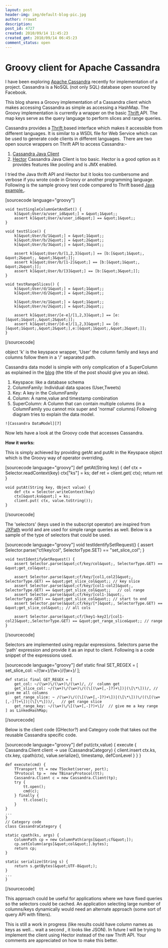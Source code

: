 ```yaml
---
layout: post
header-img: img/default-blog-pic.jpg
author: rrawat
description: 
post_id: 4727
created: 2010/09/14 11:45:23
created_gmt: 2010/09/14 06:45:23
comment_status: open
---
```


# Groovy client for Apache Cassandra

I have been exploring [Apache Cassandra][1] recently for implementation of a project. Cassandra is a NoSQL (not only SQL) database open sourced by Facebook.

This blog shares a Groovy implementation of a Cassandra client which makes accessing Cassandra as simple as accessing a HashMap. The Groovy implementation is currently a wrapper on the basic [Thrift ][2]API. The map keys serve as the query language to perform slices and range queries.

Cassandra provides a [Thrift ][2]based interface which makes it accessible from different languages. It is similar to a WSDL file for Web Service which can be used to generate code clients in different languages.  There are two open source wrappers on Thrift API to access Cassandra:- 

  1. [Cassandra Java Client][3]
  2. [Hector][4]
Cassandra Java Client is too basic. Hector is a good option as it provides features like pooling and is JMX enabled.

I tried the Java thrift API and Hector but it looks too cumbersome and verbose if you wrote code in Groovy or another programming language. Following is the sample groovy test code compared to Thrift based [Java example.][5].

[sourcecode language="groovy"]
    
    
    void testSingleColumnGetAndSet() {
        k[&quot;User/a/user_id&quot;] = &quot;1&quot;;
        assert k[&quot;User/a/user_id&quot;] == &quot;1&quot;;
    }
    
    void testSlice() {
        k[&quot;User/b/1&quot;] = &quot;1&quot;;
        k[&quot;User/b/2&quot;] = &quot;2&quot;;
        k[&quot;User/b/3&quot;] = &quot;3&quot;;
    
        assert k[&quot;User/b/[1,2,3]&quot;] == [b:[&quot;1&quot;, &quot;2&quot;, &quot;3&quot;]];
        assert k[&quot;User/b/[1-2]&quot;] == [b:[&quot;1&quot;, &quot;2&quot;]];
        assert k[&quot;User/b/[3]&quot;] == [b:[&quot;3&quot;]];
    }
    
    void testRangeSlices() {
        k[&quot;User/d/1&quot;] = &quot;1&quot;;
        k[&quot;User/d/2&quot;] = &quot;2&quot;;
    
        k[&quot;User/e/1&quot;] = &quot;1&quot;;
        k[&quot;User/e/2&quot;] = &quot;2&quot;;
    
        assert k[&quot;User/[e-e]/[1,2,3]&quot;] == [e:[&quot;1&quot;,&quot;2&quot;]];
        assert k[&quot;User/[d-e]/[1,2,3]&quot;] == [d:[&quot;1&quot;,&quot;2&quot;],e:[&quot;1&quot;,&quot;2&quot;]];
    }
    

[/sourcecode]

object 'k' is the keyspace wrapper, 'User' the column family and keys and columns follow them in a '/' separated path.

Cassandra data model is simple with only complication of a SuperColumn as explained in the [blog][6] (the title of the post should give you an idea). 

  1. Keyspace: like a database schema
  2. ColumnFamily: Individual data spaces (User,Tweets)
  3. Key: A key in the ColumnFamily
  4. Column: A name,value and timestamp combination
  5. SuperColumn: A Column that can contain multiple columns (in a ColumnFamily you cannot mix super and 'normal' columns)
Following diagram tries to explain the data model. 
    
    
    ![Cassandra DataModel][7]

Now lets have a look at the Groovy code that accesses Cassandra.

**How it works:**

This is simply achieved by providing getAt and putAt in the Keyspace object which is the Groovy way of operator overriding.

[sourcecode language="groovy"] def getAt(String key) { def ctx = Selector.readContext(key) ctx["ks"] = ks; def ret = client.get( ctx); return ret }
    
    
    void putAt(String key, Object value) {
        def ctx = Selector.writeContext(key)
        ctx[&quot;ks&quot;] = ks;
        client.put( ctx, value.toString());
    }
    

[/sourcecode]

The 'selectors' (keys used in the subscript operator) are inspired from [JXPath][8] world and are used for simple range queries as well. Below is a sample of the type of selectors that could be used.

[sourcecode language="groovy"] void testIdentifySetRequest() { assert Selector.parse("cf/key/col", SelectorType.SET) == "set_slice_col"; }
    
    
    void testIdentifyGetRequest() {
        assert Selector.parse(&quot;cf/key/col&quot;, SelectorType.GET) == &quot;get_col&quot;;
    
        assert Selector.parse(&quot;cf/key/[col1,col2]&quot;, SelectorType.GET) == &quot;get_slice_col&quot;; // key slice
        assert Selector.parse(&quot;cf/key/[col1-col2]&quot;, SelectorType.GET) == &quot;get_slice_col&quot;;   // col range
        assert Selector.parse(&quot;cf/key/[col1-]&quot;, SelectorType.GET) == &quot;get_slice_col&quot;; // start to end
        assert Selector.parse(&quot;cf/key/[*]&quot;, SelectorType.GET) ==  &quot;get_slice_col&quot;; // all cols
    
        assert Selector.parse(&quot;cf/[key1-key2]/[col1-col2]&quot;,SelectorType.GET) == &quot;get_range_slice&quot;; // range
    }
    

[/sourcecode]

Selectors are implemented using regular expressions. Selectors parse the 'path' expression and provide it as an input to client. Following is a code snippet of the expressions used.

[sourcecode language="groovy"] def static final SET_REGEX = [ set_slice_col: ~/(\w+)\/(\w+)\/(\w+)/ ];
    
    
    def static final GET_REGEX = [
        get_col: ~/(\w+)\/(\w+)\/(\w+)/, //  column get
        get_slice_col: ~/(\w+)\/(\w+)\/((\[(\w+[,-]?)+\])|(\[\*\]))/, // give me all columns
        get_range_slice: ~ /(\w+)\/((\[(\w+[,-]?)+\])|(\[\*\]))\/((\[(\w+[,-]?)+\])|(\[\*\]))/,   // get range slice
        get_range_key: ~/(\w+)\/\[(\w+[,-]?)+\]/  // give me a key range
    ] as LinkedHashMap;
    

[/sourcecode]

Below is the client code (GHector?) and Category code that takes out the reusable Cassandra specific code.

[sourcecode language="groovy"] def put(ctx,value) { execute { Cassandra.Client client -> use (CassandraCategory) { client.insert ctx.ks, ctx.key, cpath(ctx), value.serialize(), timestamp, defConLevel } } }
    
    
    def execute(cmd) {
        TTransport tt = new TSocket(server, port);
        TProtocol tp =  new TBinaryProtocol(tt);
        Cassandra.Client c = new Cassandra.Client(tp);
        try {
            tt.open();
            cmd(c);
        } finally {
            tt.close();
        }
    }
    ...
    }
    // Category code
    class CassandraCategory {
    
    static cpath(ks, args) {
        ColumnPath cp = new ColumnPath(args[&quot;cf&quot;]);
        cp.setColumn(args[&quot;col&quot;].bytes);
        return cp;
    }
    
    static serialize(String s) {
        return s.getBytes(&quot;UTF-8&quot;);
    }
    ...
    }
    

[/sourcecode]

This approach could be useful for applications where we have fixed queries so the selectors could be cached. An application selecting large number of columns/keys dynamically would need an alternate approach (some sort of query API with filters).

This is still a work in progress (like results could have column names as keys as well... wait a second , it looks like JSON). In future I will be trying to implement the client using Hector instead of the raw Thrift API. Your comments are appreciated on how to make this better.

   [1]: http://cassandra.apache.org/ (Apache Cassandra)
   [2]: http://incubator.apache.org/thrift/ (Apache Thrift)
   [3]: http://code.google.com/p/cassandra-java-client/
   [4]: http://github.com/rantav/hector
   [5]: http://wiki.apache.org/cassandra/ThriftExamples#Java (Java example)
   [6]: http://arin.me/blog/wtf-is-a-supercolumn-cassandra-data-model
   [7]: http://xebee.xebia.in/wp-content/uploads/2010/09/DataModel2.png (DataModel)
   [8]: http://commons.apache.org/jxpath/ (JXPath)